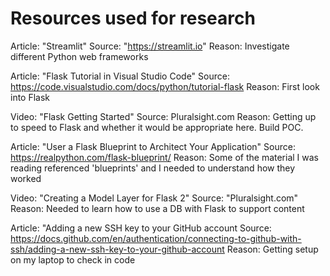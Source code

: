 # Resources used for research

Article: "Streamlit"
Source: "https://streamlit.io"
Reason: Investigate different Python web frameworks

Article: "Flask Tutorial in Visual Studio Code"
Source: https://code.visualstudio.com/docs/python/tutorial-flask
Reason: First look into Flask

Video: "Flask Getting Started"
Source: Pluralsight.com
Reason: Getting up to speed to Flask and whether it would be appropriate here. Build POC.

Article: "User a Flask Blueprint to Architect Your Application"
Source: https://realpython.com/flask-blueprint/
Reason: Some of the material I was reading referenced 'blueprints' and I needed to understand how they worked

Video: "Creating a Model Layer for Flask 2"
Source: "Pluralsight.com"
Reason: Needed to learn how to use a DB with Flask to support content 

Article: "Adding a new SSH key to your GitHub account
Source: https://docs.github.com/en/authentication/connecting-to-github-with-ssh/adding-a-new-ssh-key-to-your-github-account
Reason: Getting setup on my laptop to check in code 

